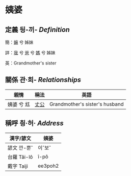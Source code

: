 # 姨婆
## 定義 딍-끼- _Definition_
簡：[嫲](member9.md) 兮 姊妹

詳：[我](member1.md) 兮 [爸](member2.md) 兮 [媽](member9.md) 兮 姊妹

英：Grandmother's sister

## 關係 관·희- _Relationships_

親情 | 稱法 | 英語
--- | --- | --- 
姨婆 兮 尪 | [丈公](member72.md) | Grandmother's sister's husband


## 稱呼 칑·허· _Address_

漢字/諺文 | 姨婆
--- | ---
諺文 깐-뿐ˆ | 이ˆ보ˆ
台羅 Tâi-lô | î-pô
戴字 Taiji | ee3poh2


